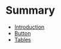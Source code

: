 # Summary

* [Introduction](README.md)
* [Button](elements/button.md)
* [Tables](elements/tables.md)